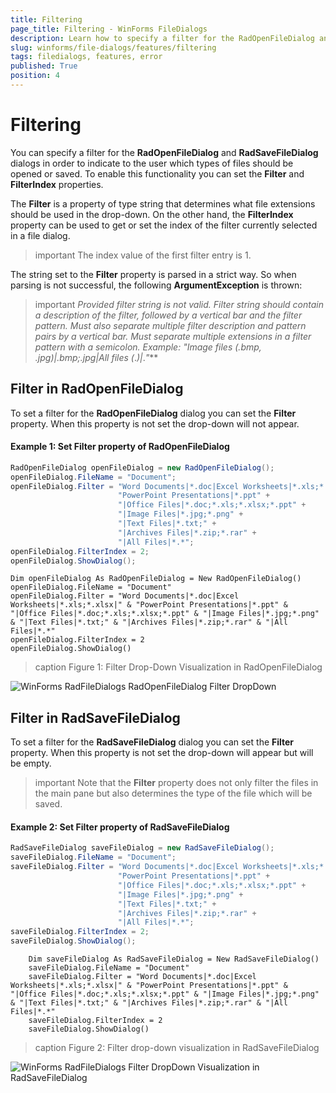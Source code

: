 ```yaml
---
title: Filtering
page_title: Filtering - WinForms FileDialogs
description: Learn how to specify a filter for the RadOpenFileDialog and RadSaveFileDialog dialogs in order to indicate to the user which types of files should be opened or saved. 
slug: winforms/file-dialogs/features/filtering
tags: filedialogs, features, error
published: True
position: 4 
---
```


# Filtering

You can specify a filter for the **RadOpenFileDialog** and **RadSaveFileDialog** dialogs in order to indicate to the user which types of files should be opened or saved. To enable this functionality you can set the **Filter** and **FilterIndex** properties.

The **Filter** is a property of type string that determines what file extensions should be used in the drop-down. On the other hand, the **FilterIndex** property can be used to get or set the index of the filter currently selected in a file dialog.

>important The index value of the first filter entry is 1.

The string set to the **Filter** property is parsed in a strict way. So when parsing is not successful, the following **ArgumentException** is thrown:

>important ***Provided filter string is not valid. Filter string should contain a description of the filter, followed by a vertical bar and the filter pattern. Must also separate multiple filter description and pattern pairs by a vertical bar. Must separate multiple extensions in a filter pattern with a semicolon. Example: "Image files (*.bmp, *.jpg)|*.bmp;*.jpg|All files (*.*)|*.*"***

## Filter in RadOpenFileDialog

To set a filter for the **RadOpenFileDialog** dialog you can set the **Filter** property. When this property is not set the drop-down will not appear.

####  Example 1: Set Filter property of RadOpenFileDialog 

````C#
RadOpenFileDialog openFileDialog = new RadOpenFileDialog();
openFileDialog.FileName = "Document";
openFileDialog.Filter = "Word Documents|*.doc|Excel Worksheets|*.xls;*.xlsx|" +
                        "PowerPoint Presentations|*.ppt" +
                        "|Office Files|*.doc;*.xls;*.xlsx;*.ppt" +
                        "|Image Files|*.jpg;*.png" +
                        "|Text Files|*.txt;" +
                        "|Archives Files|*.zip;*.rar" +
                        "|All Files|*.*";
openFileDialog.FilterIndex = 2;
openFileDialog.ShowDialog();


````
````VB.NET
Dim openFileDialog As RadOpenFileDialog = New RadOpenFileDialog()
openFileDialog.FileName = "Document"
openFileDialog.Filter = "Word Documents|*.doc|Excel Worksheets|*.xls;*.xlsx|" & "PowerPoint Presentations|*.ppt" & "|Office Files|*.doc;*.xls;*.xlsx;*.ppt" & "|Image Files|*.jpg;*.png" & "|Text Files|*.txt;" & "|Archives Files|*.zip;*.rar" & "|All Files|*.*"
openFileDialog.FilterIndex = 2
openFileDialog.ShowDialog()

````

>caption Figure 1: Filter Drop-Down Visualization in RadOpenFileDialog 

![WinForms RadFileDialogs RadOpenFileDialog Filter DropDown](images/file-dialogs-features-filtering001.png) 

## Filter in RadSaveFileDialog

To set a filter for the **RadSaveFileDialog** dialog you can set the **Filter** property. When this property is not set the drop-down will appear but will be empty.

>important Note that the **Filter** property does not only filter the files in the main pane but also determines the type of the file which will be saved.

####  Example 2: Set Filter property of RadSaveFileDialog 

````C#
RadSaveFileDialog saveFileDialog = new RadSaveFileDialog(); 
saveFileDialog.FileName = "Document"; 
saveFileDialog.Filter = "Word Documents|*.doc|Excel Worksheets|*.xls;*.xlsx|" +
                        "PowerPoint Presentations|*.ppt" +
                        "|Office Files|*.doc;*.xls;*.xlsx;*.ppt" +
                        "|Image Files|*.jpg;*.png" +
                        "|Text Files|*.txt;" +
                        "|Archives Files|*.zip;*.rar" +
                        "|All Files|*.*"; 
saveFileDialog.FilterIndex = 2; 
saveFileDialog.ShowDialog(); 

````
````VB.NET
    Dim saveFileDialog As RadSaveFileDialog = New RadSaveFileDialog()
    saveFileDialog.FileName = "Document"
    saveFileDialog.Filter = "Word Documents|*.doc|Excel Worksheets|*.xls;*.xlsx|" & "PowerPoint Presentations|*.ppt" & "|Office Files|*.doc;*.xls;*.xlsx;*.ppt" & "|Image Files|*.jpg;*.png" & "|Text Files|*.txt;" & "|Archives Files|*.zip;*.rar" & "|All Files|*.*"
    saveFileDialog.FilterIndex = 2
    saveFileDialog.ShowDialog()

````

>caption Figure 2: Filter drop-down visualization in RadSaveFileDialog

![WinForms RadFileDialogs Filter DropDown Visualization in RadSaveFileDialog](images/file-dialogs-features-filtering002.png) 
